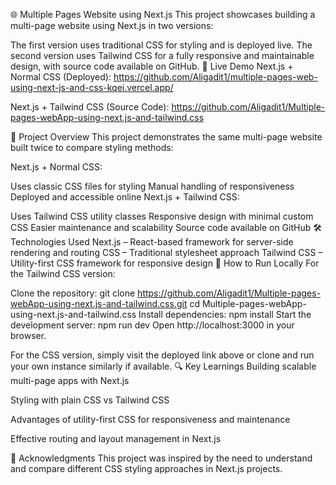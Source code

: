 🌐 Multiple Pages Website using Next.js
This project showcases building a multi-page website using Next.js in two versions:

The first version uses traditional CSS for styling and is deployed live.
The second version uses Tailwind CSS for a fully responsive and maintainable design, with source code available on GitHub.
🔗 Live Demo
Next.js + Normal CSS (Deployed):
https://github.com/Aligadit1/multiple-pages-web-using-next-js-and-css-kqei.vercel.app/

Next.js + Tailwind CSS (Source Code):
https://github.com/Aligadit1/Multiple-pages-webApp-using-next.js-and-tailwind.css

🎯 Project Overview
This project demonstrates the same multi-page website built twice to compare styling methods:

Next.js + Normal CSS:

Uses classic CSS files for styling
Manual handling of responsiveness
Deployed and accessible online
Next.js + Tailwind CSS:

Uses Tailwind CSS utility classes
Responsive design with minimal custom CSS
Easier maintenance and scalability
Source code available on GitHub
🛠 Technologies Used
Next.js – React-based framework for server-side rendering and routing
CSS – Traditional stylesheet approach
Tailwind CSS – Utility-first CSS framework for responsive design
🚀 How to Run Locally
For the Tailwind CSS version:

Clone the repository:
git clone https://github.com/Aligadit1/Multiple-pages-webApp-using-next.js-and-tailwind.css.git
cd Multiple-pages-webApp-using-next.js-and-tailwind.css
Install dependencies: npm install Start the development server: npm run dev Open http://localhost:3000 in your browser.

For the CSS version, simply visit the deployed link above or clone and run your own instance similarly if available. 🔍 Key Learnings Building scalable multi-page apps with Next.js

Styling with plain CSS vs Tailwind CSS

Advantages of utility-first CSS for responsiveness and maintenance

Effective routing and layout management in Next.js

🙌 Acknowledgments This project was inspired by the need to understand and compare different CSS styling approaches in Next.js projects.
